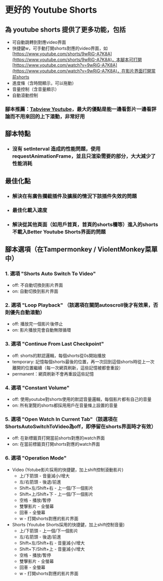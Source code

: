 # 更好的 Youtube Shorts

## 為 youtube shorts 提供了更多功能，包括

- 可自動跳轉到對應video界面
- 快捷鍵w，可手動打開shorts對應的video界面，如[https://www.youtube.com/shorts/9wRiG-A7K8A](https://www.youtube.com/shorts/9wRiG-A7K8A)，本腳本可打開[https://www.youtube.com/watch?v=9wRiG-A7K8A](https://www.youtube.com/watch?v=9wRiG-A7K8A)，在影片界面打開當前shorts
- 進度條（含時間顯示，可以拖動）
- 音量控制（含音量顯示）
- 自動滾動控制

### 腳本推薦：[Tabview Youtube](https://greasyfork.org/zh-CN/scripts/428651-tabview-youtube)，最大的優點是能一邊看影片一邊看評論而不用來回的上下滾動，非常好用

## 腳本特點

- <h3>沒有 setInterval 造成的性能問題，使用requestAnimationFrame，並且只渲染需要的部分，大大減少了性能消耗</h3>

## 最佳化點

- <h3>解決在有廣告攔截插件及擴展的情況下該插件失效的問題</h3>
- <h3>最佳化載入速度</h3>
- <h3>解決從其他頁面（如用戶首頁，首頁的shorts欄等）進入的shorts不載入Better Youtube Shorts界面的問題</h3>

## 腳本選項（在Tampermonkey / ViolentMonkey菜單中）

### 1. 選項 "Shorts Auto Switch To Video"

- off: 不自動切換到影片界面
- on: 自動切換到影片界面

### 2. 選項 "Loop Playback" （該選項在關閉autoscroll後才有效果，否則優先自動滾動）

- off: 播放完一個影片後停止
- on: 影片播放完會自動無限循環

### 3. 選項 "Continue From Last Checkpoint"

- off: shorts的默認邏輯，每個shorts從0s開始播放
- temporary: 記憶每個shorts最後的位置，再一次回到這個shorts時從上一次離開的位置繼續（每一次網頁刷新，這些記憶被都會重設）
- permanent：網頁刷新不會再重設這些記憶

### 4. 選項 "Constant Volume"

- off: 使用youtube對shorts使用的默認音量邏輯，每個影片都有自己的音量
- on: 所有瀏覽的shorts都採用用戶在音量條上設置的音量

### 5. 選項 "Open Watch In Current Tab"（該選項在ShortsAutoSwitchToVideo為off，即停留在shorts界面時才有效）

- off: 在新標籤頁打開當前shorts對應的watch界面
- on: 在當前標籤頁打開shorts對應的watch界面

### 6. 選項 "Operation Mode"

- Video (Yotube影片採用的快捷鍵，加上shift控制滾動影片)
  - 上/下箭頭 - 音量減小/增大
  - 左/右箭頭 - 後退/前進
  - Shift+左/Shift+右 - 上一個/下一個影片
  - Shift+上/Shift+下 - 上一個/下一個影片
  - 空格 - 播放/暫停
  - 雙擊影片 - 全螢幕
  - 回車 - 全螢幕
  - w - 打開shorts對應的影片界面
- Shorts (Youtube Shorts採用的快捷鍵，加上shift控制音量)
  - 上/下箭頭 - 上一個/下一個影片
  - 左/右箭頭 - 後退/前進
  - Shift+左/Shift+右 - 音量減小/增大
  - Shift+下/Shift+上 - 音量減小/增大
  - 空格 - 播放/暫停
  - 雙擊影片 - 全螢幕
  - 回車 - 全螢幕
  - w - 打開shorts對應的影片界面
